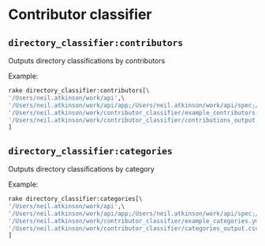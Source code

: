 # Contributor classifier


## `directory_classifier:contributors`

Outputs directory classifications by contributors

Example:

```bash
rake directory_classifier:contributors[\
'/Users/neil.atkinson/work/api',\
'/Users/neil.atkinson/work/api/app;/Users/neil.atkinson/work/api/spec;/Users/neil.atkinson/work/api/lib/tasks;/Users/neil.atkinson/work/api/gems',\
'/Users/neil.atkinson/work/contributor_classifier/example_contributors.yml',\
'/Users/neil.atkinson/work/contributor_classifier/contributions_output.csv'\
]
```

## `directory_classifier:categories`

Outputs directory classifications by category

Example:

```bash
rake directory_classifier:categories[\
'/Users/neil.atkinson/work/api',\
'/Users/neil.atkinson/work/api/app;/Users/neil.atkinson/work/api/spec;/Users/neil.atkinson/work/api/lib/tasks;/Users/neil.atkinson/work/api/gems',\
'/Users/neil.atkinson/work/contributor_classifier/example_categories.yml',\
'/Users/neil.atkinson/work/contributor_classifier/categories_output.csv'\
]
```
